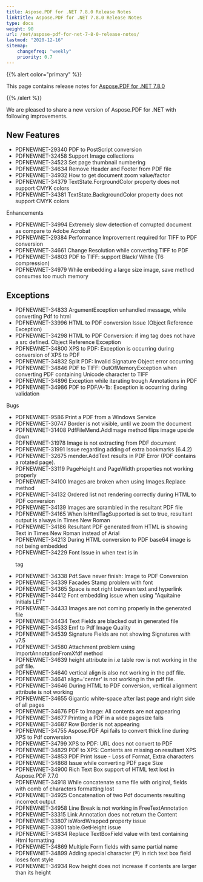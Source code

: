 ```yaml
---
title: Aspose.PDF for .NET 7.8.0 Release Notes
linktitle: Aspose.PDF for .NET 7.8.0 Release Notes
type: docs
weight: 90
url: /net/aspose-pdf-for-net-7-8-0-release-notes/
lastmod: "2020-12-16"
sitemap:
    changefreq: "weekly"
    priority: 0.7
---
```


{{% alert color="primary" %}} 

This page contains release notes for [Aspose.PDF for .NET 7.8.0](http://www.aspose.com/downloads/pdf/net/new-releases/aspose.pdf-for-.net-7.8.0/)

{{% /alert %}} 

We are pleased to share a new version of Aspose.PDF for .NET with following improvements.
## **New Features**
- PDFNEWNET-29340 PDF to PostScript conversion
- PDFNEWNET-32458 Support Image collections
- PDFNEWNET-34523 Set page thumbnail numbering
- PDFNEWNET-34634 Remove Header and Footer from PDF file
- PDFNEWNET-34932 How to get document zoom value/factor
- PDFNEWNET-34379 TextState.ForgroundColor property does not support CMYK colors
- PDFNEWNET-34381 TextState.BackgroundColor property does not support CMYK colors

Enhancements

- PDFNEWNET-34994 Extremely slow detection of corrupted document as compare to Adobe Acrobat
- PDFNEWNET-29384 Performance Improvement required for TIFF to PDF conversion
- PDFNEWNET-34661 Change Resolution while converting TIFF to PDF
- PDFNEWNET-34803 PDF to TIFF: support Black/ White (T6 compression)
- PDFNEWNET-34979 While embedding a large size image, save method consumes too much memory
## **Exceptions**
- PDFNEWNET-34833 ArgumentException unhandled message, while converting Pdf to html
- PDFNEWNET-33996 HTML to PDF conversion Issue (Object Reference Exception)
- PDFNEWNET-34298 HTML to PDF Conversion: if img tag does not have a src defined. Object Reference Exception
- PDFNEWNET-34800 XPS to PDF: Exception is occurring during conversion of XPS to PDF
- PDFNEWNET-34832 Split PDF: Invalid Signature Object error occurring
- PDFNEWNET-34846 PDF to TIFF: OutOfMemoryException when converting PDF containing Unicode character to TIFF
- PDFNEWNET-34896 Exception while iterating trough Annotations in PDF
- PDFNEWNET-34986 PDF to PDF/A-1b: Exception is occurring during validation

Bugs

- PDFNEWNET-9586 Print a PDF from a Windows Service
- PDFNEWNET-30747 Border is not visible, until we zoom the document
- PDFNEWNET-31408 PdfFileMend.AddImage method flips image upside down
- PDFNEWNET-31978 Image is not extracting from PDF document
- PDFNEWNET-31991 Issue regarding adding of extra bookmarks (6.4.2)
- PDFNEWNET-32675 mender.AddText results in PDF Error (PDF contains a rotated page).
- PDFNEWNET-33119 PageHeight and PageWidth properties not working properly
- PDFNEWNET-34100 Images are broken when using Images.Replace method
- PDFNEWNET-34132 Ordered list not rendering correctly during HTML to PDF conversion
- PDFNEWNET-34139 Images are scrambled in the resultant PDF file
- PDFNEWNET-34165 When IsHtmlTagSupported is set to true, resultant output is always in Times New Roman
- PDFNEWNET-34186 Resultant PDF generated from HTML is showing Text in Times New Roman instead of Arial
- PDFNEWNET-34213 During HTML conversion to PDF base64 image is not being embedded
- PDFNEWNET-34229 Font Issue in when text is in <p> tag
- PDFNEWNET-34338 Pdf.Save never finish: Image to PDF Conversion
- PDFNEWNET-34339 Facades Stamp problem with font
- PDFNEWNET-34365 Space is not right between text and hyperlink
- PDFNEWNET-34412 Font embedding issue when using "Aquitaine Initials LET"
- PDFNEWNET-34433 Images are not coming properly in the generated file
- PDFNEWNET-34434 Text Fields are blacked out in generated file
- PDFNEWNET-34533 Emf to Pdf Image Quality
- PDFNEWNET-34539 Signature Fields are not showing Signatures with v7.5
- PDFNEWNET-34580 Attachment problem using ImportAnnotationFromXfdf method
- PDFNEWNET-34639 height attribute in <tr> i.e table row is not working in the pdf file.
- PDFNEWNET-34640 vertical align is also not working in the pdf file.
- PDFNEWNET-34641 align='center' is not working in the pdf file.
- PDFNEWNET-34646 During HTML to PDF conversion, vertical alignment attribute is not working
- PDFNEWNET-34655 Gigantic white-space after last page and right side of all pages
- PDFNEWNET-34676 PDF to Image: All contents are not appearing
- PDFNEWNET-34677 Printing a PDF in a wide pagesize fails
- PDFNEWNET-34687 Row Border is not appearing
- PDFNEWNET-34755 Aspose.PDF Api fails to convert thick line during XPS to Pdf conversion
- PDFNEWNET-34799 XPS to PDF: URL does not convert to PDF
- PDFNEWNET-34829 PDF to XPS: Contents are missing on resultant XPS
- PDFNEWNET-34853 PDF Print Issue - Loss of Format, Extra characters
- PDFNEWNET-34868 Issue while converting PDF page Size
- PDFNEWNET-34900 Rich Text Box support of HTML text lost in Aspose.PDF 7.7.0
- PDFNEWNET-34918 While concatenate same file with original, fields with comb of characters formatting lost
- PDFNEWNET-34925 Concatenation of two Pdf documents resulting incorrect output
- PDFNEWNET-34958 Line Break is not working in FreeTextAnnotation
- PDFNEWNET-33315 Link Annotation does not return the Content
- PDFNEWNET-33807 isWordWrapped property issue
- PDFNEWNET-33901 table.GetHeight issue
- PDFNEWNET-34834 Replace TextBoxField value with text containing Html formatting
- PDFNEWNET-34869 Multiple Form fields with same partial name
- PDFNEWNET-34899 Adding special character (®) in rich text box field loses font style
- PDFNEWNET-34934 Row height does not increase if contents are larger than its height
